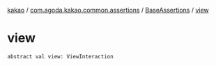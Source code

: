 [kakao](../../index.md) / [com.agoda.kakao.common.assertions](../index.md) / [BaseAssertions](index.md) / [view](./view.md)

# view

`abstract val view: ViewInteraction`